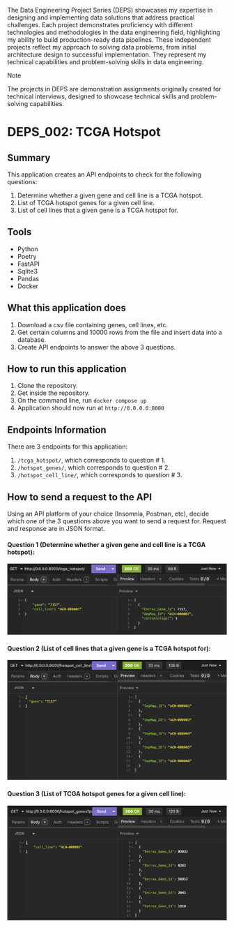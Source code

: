 The Data Engineering Project Series (DEPS) showcases my expertise in designing and implementing data solutions that address practical challenges. Each project demonstrates proficiency with different technologies and methodologies in the data engineering field, highlighting my ability to build production-ready data pipelines. These independent projects reflect my approach to solving data problems, from initial architecture design to successful implementation. They represent my technical capabilities and problem-solving skills in data engineering.

> [!NOTE]
> The projects in DEPS are demonstration assignments originally created for technical interviews, designed to showcase technical skills and problem-solving capabilities.

# DEPS_002: TCGA Hotspot 

## Summary
This application creates an API endpoints to check for the following questions:
1. Determine whether a given gene and cell line is a TCGA hotspot.
2. List of TCGA hotspot genes for a given cell line.
3. List of cell lines that a given gene is a TCGA hotspot for.

## Tools
* Python
* Poetry
* FastAPI
* Sqlite3
* Pandas
* Docker

## What this application does
1. Download a csv file containing genes, cell lines, etc.
2. Get certain columns and 10000 rows from the file and insert data into a database.
3. Create API endpoints to answer the above 3 questions.

## How to run this application
1. Clone the repository.
2. Get inside the repository.
3. On the command line, run `docker compose up`
4. Application should now run at `http://0.0.0.0:8000`

## Endpoints Information
There are 3 endpoints for this application:
1. `/tcga_hotspot/`, which corresponds to question # 1.
2. `/hotspot_genes/`, which corresponds to question # 2.
3. `/hotspot_cell_line/`, which corresponds to question # 3.

## How to send a request to the API
Using an API platform of your choice (Insomnia, Postman, etc), decide which one of the 3 questions above you want to send a request for.
Request and response are in JSON format.

#### Question 1 (Determine whether a given gene and cell line is a TCGA hotspot):
![Example using gene: 7157 and cell line: ACH-000001](https://github.com/wiharto/DEPS_002/blob/main/images/istcgahotspot.png)

#### Question 2 (List of cell lines that a given gene is a TCGA hotspot for):
![Example using gene: 7157](https://github.com/wiharto/DEPS_002/blob/main/images/listofcelllines.png)

#### Question 3 (List of TCGA hotspot genes for a given cell line):
![Example using cell line: ACH-000007](https://github.com/wiharto/DEPS_002/blob/main/images/tcgahotspotgenes.png)
